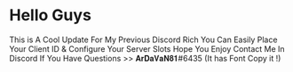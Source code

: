 # Hello Guys
This is A Cool Update For My Previous Discord Rich 
You Can Easily Place Your Client ID & Configure Your Server Slots
Hope You Enjoy 
Contact Me In Discord If You Have Questions >> 𝐀𝐫𝐃𝐚𝐕𝐚𝐍𝟖𝟏#6435 (It has Font Copy it !)

